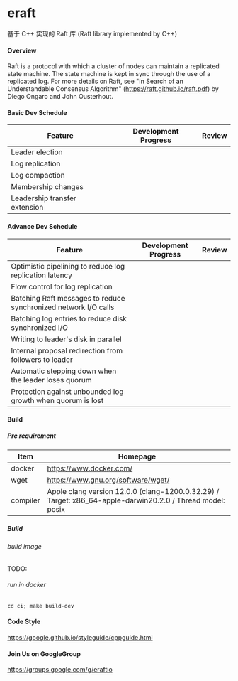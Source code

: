 # eraft
基于 C++ 实现的 Raft 库 (Raft library implemented by C++)

#### Overview

Raft is a protocol with which a cluster of nodes can maintain a replicated state machine. The state machine is kept in sync through the use of a replicated log. For more details on Raft, see "In Search of an Understandable Consensus Algorithm" (https://raft.github.io/raft.pdf) by Diego Ongaro and John Ousterhout.

#### Basic Dev Schedule

| Feature                       | Development Progress | Review |
| ----------------------------- | -------------------- | ------ |
| Leader election               |                      |        |
| Log replication               |                      |        |
| Log compaction                |                      |        |
| Membership changes            |                      |        |
| Leadership transfer extension |                      |        |

#### Advance Dev Schedule

| Feature                                                      | Development Progress | Review |
| ------------------------------------------------------------ | -------------------- | ------ |
| Optimistic pipelining to reduce log replication latency      |                      |        |
| Flow control for log replication                             |                      |        |
| Batching Raft messages to reduce synchronized network I/O calls |                      |        |
| Batching log entries to reduce disk synchronized I/O         |                      |        |
| Writing to leader's disk in parallel                         |                      |        |
| Internal proposal redirection from followers to leader       |                      |        |
| Automatic stepping down when the leader loses quorum         |                      |        |
| Protection against unbounded log growth when quorum is lost  |                      |        |

#### Build

##### Pre requirement

| Item     | Homepage                                                     |
| -------- | ------------------------------------------------------------ |
| docker   | https://www.docker.com/                                      |
| wget     | https://www.gnu.org/software/wget/                           |
| compiler | Apple clang version 12.0.0 (clang-1200.0.32.29) / Target: x86_64-apple-darwin20.2.0 / Thread model: posix |

##### Build

###### build image
TODO:

###### run in docker
```
cd ci; make build-dev
```

#### Code Style
https://google.github.io/styleguide/cppguide.html

#### Join Us on GoogleGroup

https://groups.google.com/g/eraftio

